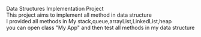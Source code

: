 Data Structures Implementation Project              
This project aims to implement all method in data structure            
I provided all methods in My stack,queue,arrayList,LinkedList,heap             
you can open class "My App" and then test all methods in my data structure
